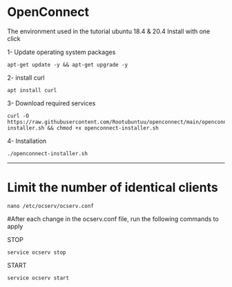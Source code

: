 # OpenConnect
The environment used in the tutorial ubuntu 18.4 & 20.4
Install with one click

1- Update operating system packages 

```
apt-get update -y && apt-get upgrade -y
```
2- install curl 

```
apt install curl
```
3- Download required services

```
curl -O https://raw.githubusercontent.com/Rootubuntuu/openconnect/main/openconnect-installer.sh && chmod +x openconnect-installer.sh
```
4- Installation

```
./openconnect-installer.sh
```
______________________________________________________________________________________________________________________________________________
# Limit the number of identical clients

```
nano /etc/ocserv/ocserv.conf
```

#After each change in the ocserv.conf file, run the following commands to apply

STOP
```
service ocserv stop
```

START
```
service ocserv start
```
